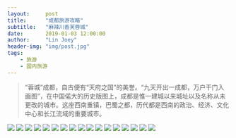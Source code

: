 ```yaml
---
layout:     post
title:      "成都旅游攻略"
subtitle:   "麻辣川香芙蓉城"
date:       2019-01-03 12:00:00
author:     "Lin Joey"
header-img: "img/post.jpg"
tags:
    - 旅游
    - 国内旅游
---
```

>“蓉城”成都，自古便有“天府之国”的美誉。“九天开出一成都，万户干门入画图”，在中国偌大的历史版图上，成都是惟一建城以来城址以及名称从未更改的城市。这座西南重镇，巴蜀之都，历代都是西南的政治、经济、文化中心和长江流域的重要城市。

![](https://linjoey-image.oss-cn-beijing.aliyuncs.com/我是驴友-成都攻略_页面_01.jpg)
![](https://linjoey-image.oss-cn-beijing.aliyuncs.com/我是驴友-成都攻略_页面_02.jpg)
![](https://linjoey-image.oss-cn-beijing.aliyuncs.com/我是驴友-成都攻略_页面_03.jpg)
![](https://linjoey-image.oss-cn-beijing.aliyuncs.com/我是驴友-成都攻略_页面_04.jpg)
![](https://linjoey-image.oss-cn-beijing.aliyuncs.com/我是驴友-成都攻略_页面_05.jpg)
![](https://linjoey-image.oss-cn-beijing.aliyuncs.com/我是驴友-成都攻略_页面_06.jpg)
![](https://linjoey-image.oss-cn-beijing.aliyuncs.com/我是驴友-成都攻略_页面_07.jpg)
![](https://linjoey-image.oss-cn-beijing.aliyuncs.com/我是驴友-成都攻略_页面_08.jpg)
![](https://linjoey-image.oss-cn-beijing.aliyuncs.com/我是驴友-成都攻略_页面_09.jpg)
![](https://linjoey-image.oss-cn-beijing.aliyuncs.com/我是驴友-成都攻略_页面_10.jpg)
![](https://linjoey-image.oss-cn-beijing.aliyuncs.com/我是驴友-成都攻略_页面_11.jpg)
![](https://linjoey-image.oss-cn-beijing.aliyuncs.com/我是驴友-成都攻略_页面_12.jpg)
![](https://linjoey-image.oss-cn-beijing.aliyuncs.com/我是驴友-成都攻略_页面_13.jpg)
![](https://linjoey-image.oss-cn-beijing.aliyuncs.com/我是驴友-成都攻略_页面_14.jpg)
![](https://linjoey-image.oss-cn-beijing.aliyuncs.com/我是驴友-成都攻略_页面_15.jpg)
![](https://linjoey-image.oss-cn-beijing.aliyuncs.com/我是驴友-成都攻略_页面_16.jpg)
![](https://linjoey-image.oss-cn-beijing.aliyuncs.com/我是驴友-成都攻略_页面_17.jpg)
